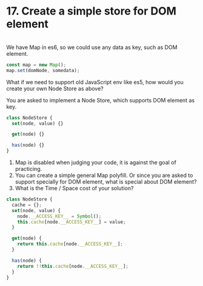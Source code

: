 <h1>17. Create a simple store for DOM element
</h1>

<br/>
We have Map in es6, so we could use any data as key, such as DOM element.

```js
const map = new Map();
map.set(domNode, somedata);
```

What if we need to support old JavaScript env like es5, how would you create your own Node Store as above?

You are asked to implement a Node Store, which supports DOM element as key.

```js
class NodeStore {
  set(node, value) {}

  get(node) {}

  has(node) {}
}
```

1. Map is disabled when judging your code, it is against the goal of practicing.
2. You can create a simple general Map polyfill. Or since you are asked to support specially for DOM element, what is special about DOM element?
3. What is the Time / Space cost of your solution?
   <br/>

```javascript
class NodeStore {
  cache = {};
  set(node, value) {
    node.__ACCESS_KEY__ = Symbol();
    this.cache[node.__ACCESS_KEY__] = value;
  }

  get(node) {
    return this.cache[node.__ACCESS_KEY__];
  }

  has(node) {
    return !!this.cache[node.__ACCESS_KEY__];
  }
}
```

```

```
